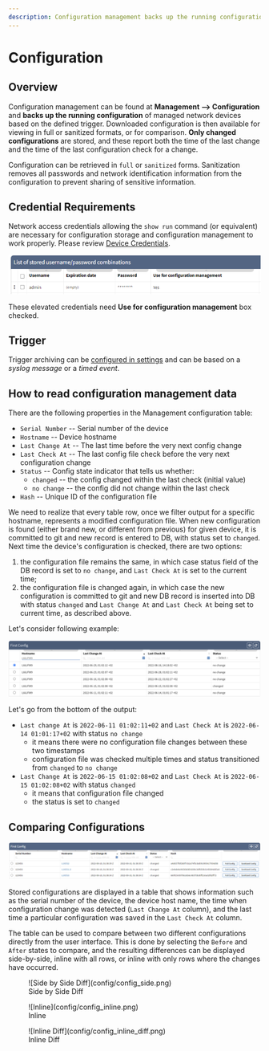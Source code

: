 ```yaml
---
description: Configuration management backs up the running configuration of managed network devices based on the defined trigger. Downloaded configuration is then...
---
```


# Configuration

## Overview

Configuration management can be found at **Management --> Configuration** and **backs up the running configuration** of managed network devices based on the defined trigger. Downloaded configuration is then available for viewing in full or sanitized formats, or for comparison. **Only changed configurations** are stored, and these report both the time of the last change and the time of the last configuration check for a change.

Configuration can be retrieved in `full` or `sanitized` forms. Sanitization removes all passwords and network identification information from the configuration to prevent sharing of sensitive information.

## Credential Requirements

Network access credentials allowing the `show run` command (or equivalent)
are necessary for configuration storage and configuration management to work properly. Please review [Device Credentials](../../IP_Fabric_Settings/Discovery_and_Snapshots/Discovery_Settings/device_credentials.md).

![Config Credentials](config/config_auth.png)

These elevated credentials need **Use for configuration management** box checked.

## Trigger

Trigger archiving can be [configured in settings](../../IP_Fabric_Settings/configuration_management.md) and can be based on a _syslog message_ or a _timed event_.

## How to read configuration management data

There are the following properties in the Management configuration table:

- `Serial Number` -- Serial number of the device
- `Hostname` -- Device hostname
- `Last Change At` -- The last time before the very next config change
- `Last Check At` -- The last config file check before the very next configuration change
- `Status` -- Config state indicator that tells us whether:
  - `changed` -- the config changed within the last check (initial value)
  - `no change` -- the config did not change within the last check
- `Hash` -- Unique ID of the configuration file

We need to realize that every table row, once we filter output for a specific hostname, represents a modified configuration file. When new configuration is found (either brand new, or different from previous) for given device, it is committed to git and new record is entered to DB, with status set to `changed`. Next time the device's configuration is checked, there are two options:

1. the configuration file remains the same, in which case status field of the DB record is set to `no change`, and `Last Check At` is set to the current time;
2. the configuration file is changed again, in which case the new configuration is committed to git and new DB record is inserted into DB with status `changed` and `Last Change At` and `Last Check At` being set to current time, as described above.

Let's consider following example:

![Output for L66JFW9](config/config_l66jfw9.png)

Let's go from the bottom of the output:

- `Last change At` is `2022-06-11 01:02:11+02` and `Last Check At` is `2022-06-14 01:01:17+02` with status `no change`
  - it means there were no configuration file changes between these two timestamps
  - configuration file was checked multiple times and status transitioned from `changed` to `no change`
- `Last Change At` is `2022-06-15 01:02:08+02` and `Last Check At` is `2022-06-15 01:02:08+02` with status `changed`
  - it means that configuration file changed
  - the status is set to `changed`

## Comparing Configurations

![Config Table](config/config_table.png)

Stored configurations are displayed in a table that shows information such as the serial number of the device, the device host name, the time when configuration change was detected (`Last Change At` column), and the last time a particular configuration was saved in the `Last Check At` column.

The table can be used to compare between two different configurations directly from the user interface. This is done by selecting the `Before` and `After` states to compare, and the resulting differences can be displayed side-by-side, inline with all rows, or inline with only rows where the changes have occurred.

<figure markdown>
  ![Side by Side Diff](config/config_side.png)
  <figcaption>Side by Side Diff</figcaption>
</figure>

<figure markdown>
  ![Inline](config/config_inline.png)
  <figcaption>Inline</figcaption>
</figure>

<figure markdown>
  ![Inline Diff](config/config_inline_diff.png)
  <figcaption>Inline Diff</figcaption>
</figure>
